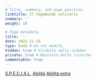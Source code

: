 ```yaml
---
# Title, summary, and page position.
linktitle: Il Vagabondo solitario
summary: ''
weight: 10

# Page metadata.
title: ''
date: 2022-11-15
type: book # Do not modify.
hidden: true # Visibile nella sidebar
private: true # Nascosto dalle ricerche
commentable: true
---
```




<!--
{{< cta cta_text="S.P.E.C.I.A.L." cta_link="special" cta_new_tab="false" >}}
{{< cta cta_text="Abilità" cta_link="abilita" cta_new_tab="false" >}}
{{< cta cta_text="Abilità extra" cta_link="abilita-extra" cta_new_tab="false" >}}
{{< cta cta_text="Mappe" cta_link="#" cta_new_tab="false" >}}
-->

<a href="special" class="btn capitol">S.P.E.C.I.A.L.</a>
<a href="abilita" class="btn capitol">Abilità</a>
<a href="abilita-extra" class="btn capitol">Abilità extra</a>


